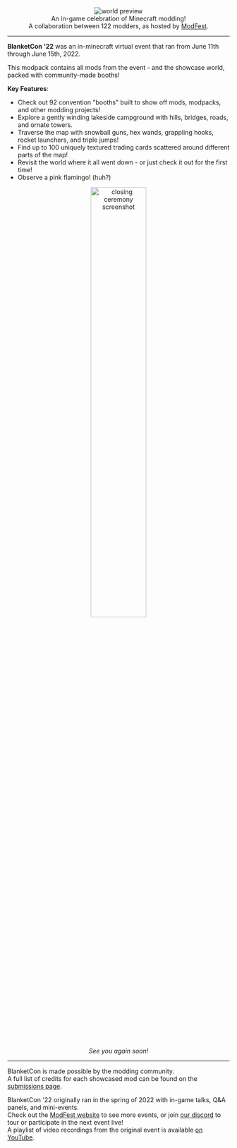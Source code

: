 <!--suppress HtmlDeprecatedTag, XmlDeprecatedElement -->
<center><img alt="world preview" src="https://cdn.modrinth.com/data/NAgQgs3R/images/a5e9d2c4c90eec068a2a50f0e379a2f7576bdac0.webp" /></center>

<center>
An in-game celebration of Minecraft modding!<br/>
A collaboration between 122 modders, as hosted by <a href="https://modfest.net">ModFest</a>.
</center>

---

**BlanketCon '22** was an in-minecraft virtual event that ran from June 11th through June 15th, 2022.

This modpack contains all mods from the event - and the showcase world, packed with community-made booths!

**Key Features**:
- Check out 92 convention "booths" built to show off mods, modpacks, and other modding projects!
- Explore a gently winding lakeside campground with hills, bridges, roads, and ornate towers.
- Traverse the map with snowball guns, hex wands, grappling hooks, rocket launchers, and triple jumps!
- Find up to 100 uniquely textured trading cards scattered around different parts of the map!
- Revisit the world where it all went down - or just check it out for the first time!
- Observe a pink flamingo! (huh?)

<center>
<img width="50%" alt="closing ceremony screenshot" src="https://cdn.modrinth.com/data/NAgQgs3R/images/dd469d80526115138a42dac9a293b695979362f5.png"/><br/>
<i>See you again soon!</i>
</center>

---

BlanketCon is made possible by the modding community.<br/>
A full list of credits for each showcased mod can be found on the [submissions page](https://modfest.net/bc22/submissions).<br/>

BlanketCon '22 originally ran in the spring of 2022 with in-game talks, Q&A panels, and mini-events.</br>
Check out the [ModFest website](https://modfest.net) to see more events, or join [our discord](https://discord.gg/gn543Ee) to tour or participate in the next event live!<br/>
A playlist of video recordings from the original event is available [on YouTube](https://www.youtube.com/playlist?list=PLC1qq1Hb0u1GI8919iCClzb_Bku-DrL4L).<br/>
